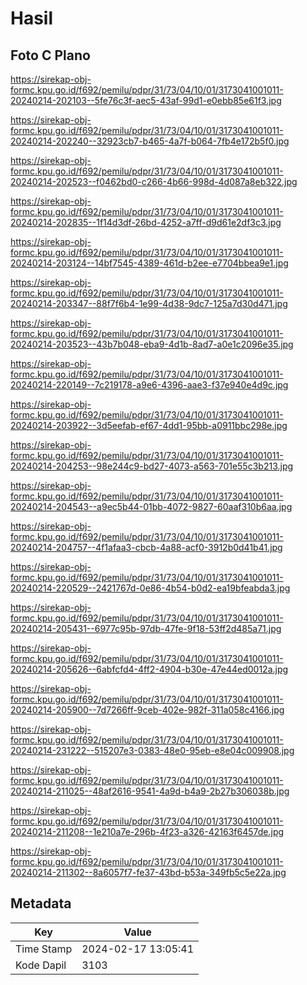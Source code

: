 # Hasil

## Foto C Plano

https://sirekap-obj-formc.kpu.go.id/f692/pemilu/pdpr/31/73/04/10/01/3173041001011-20240214-202103--5fe76c3f-aec5-43af-99d1-e0ebb85e61f3.jpg

https://sirekap-obj-formc.kpu.go.id/f692/pemilu/pdpr/31/73/04/10/01/3173041001011-20240214-202240--32923cb7-b465-4a7f-b064-7fb4e172b5f0.jpg

https://sirekap-obj-formc.kpu.go.id/f692/pemilu/pdpr/31/73/04/10/01/3173041001011-20240214-202523--f0462bd0-c266-4b66-998d-4d087a8eb322.jpg

https://sirekap-obj-formc.kpu.go.id/f692/pemilu/pdpr/31/73/04/10/01/3173041001011-20240214-202835--1f14d3df-26bd-4252-a7ff-d9d61e2df3c3.jpg

https://sirekap-obj-formc.kpu.go.id/f692/pemilu/pdpr/31/73/04/10/01/3173041001011-20240214-203124--14bf7545-4389-461d-b2ee-e7704bbea9e1.jpg

https://sirekap-obj-formc.kpu.go.id/f692/pemilu/pdpr/31/73/04/10/01/3173041001011-20240214-203347--88f7f6b4-1e99-4d38-9dc7-125a7d30d471.jpg

https://sirekap-obj-formc.kpu.go.id/f692/pemilu/pdpr/31/73/04/10/01/3173041001011-20240214-203523--43b7b048-eba9-4d1b-8ad7-a0e1c2096e35.jpg

https://sirekap-obj-formc.kpu.go.id/f692/pemilu/pdpr/31/73/04/10/01/3173041001011-20240214-220149--7c219178-a9e6-4396-aae3-f37e940e4d9c.jpg

https://sirekap-obj-formc.kpu.go.id/f692/pemilu/pdpr/31/73/04/10/01/3173041001011-20240214-203922--3d5eefab-ef67-4dd1-95bb-a0911bbc298e.jpg

https://sirekap-obj-formc.kpu.go.id/f692/pemilu/pdpr/31/73/04/10/01/3173041001011-20240214-204253--98e244c9-bd27-4073-a563-701e55c3b213.jpg

https://sirekap-obj-formc.kpu.go.id/f692/pemilu/pdpr/31/73/04/10/01/3173041001011-20240214-204543--a9ec5b44-01bb-4072-9827-60aaf310b6aa.jpg

https://sirekap-obj-formc.kpu.go.id/f692/pemilu/pdpr/31/73/04/10/01/3173041001011-20240214-204757--4f1afaa3-cbcb-4a88-acf0-3912b0d41b41.jpg

https://sirekap-obj-formc.kpu.go.id/f692/pemilu/pdpr/31/73/04/10/01/3173041001011-20240214-220529--2421767d-0e86-4b54-b0d2-ea19bfeabda3.jpg

https://sirekap-obj-formc.kpu.go.id/f692/pemilu/pdpr/31/73/04/10/01/3173041001011-20240214-205431--6977c95b-97db-47fe-9f18-53ff2d485a71.jpg

https://sirekap-obj-formc.kpu.go.id/f692/pemilu/pdpr/31/73/04/10/01/3173041001011-20240214-205626--6abfcfd4-4ff2-4904-b30e-47e44ed0012a.jpg

https://sirekap-obj-formc.kpu.go.id/f692/pemilu/pdpr/31/73/04/10/01/3173041001011-20240214-205900--7d7266ff-9ceb-402e-982f-311a058c4166.jpg

https://sirekap-obj-formc.kpu.go.id/f692/pemilu/pdpr/31/73/04/10/01/3173041001011-20240214-231222--515207e3-0383-48e0-95eb-e8e04c009908.jpg

https://sirekap-obj-formc.kpu.go.id/f692/pemilu/pdpr/31/73/04/10/01/3173041001011-20240214-211025--48af2616-9541-4a9d-b4a9-2b27b306038b.jpg

https://sirekap-obj-formc.kpu.go.id/f692/pemilu/pdpr/31/73/04/10/01/3173041001011-20240214-211208--1e210a7e-296b-4f23-a326-42163f6457de.jpg

https://sirekap-obj-formc.kpu.go.id/f692/pemilu/pdpr/31/73/04/10/01/3173041001011-20240214-211302--8a6057f7-fe37-43bd-b53a-349fb5c5e22a.jpg


## Metadata

| Key        | Value               |
| ---------- | ------------------- |
| Time Stamp | 2024-02-17 13:05:41 |
| Kode Dapil | 3103                |



